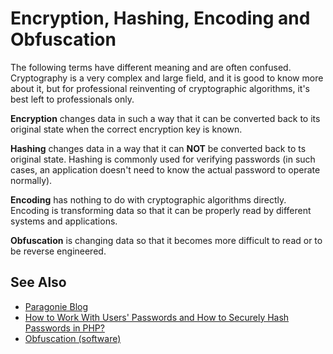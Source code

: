 # Encryption, Hashing, Encoding and Obfuscation

The following terms have different meaning and are often confused. Cryptography
is a very complex and large field, and it is good to know more about it, but
for professional reinventing of cryptographic algorithms, it's best left to
professionals only.

**Encryption** changes data in such a way that it can be converted back to its
original state when the correct encryption key is known.

**Hashing** changes data in a way that it can **NOT** be converted back to 
ts original state. Hashing is commonly used for verifying passwords (in such
cases, an application doesn't need to know the actual password to operate
normally).

**Encoding** has nothing to do with cryptographic algorithms directly. Encoding
is transforming data so that it can be properly read by different systems and
applications.

**Obfuscation** is changing data so that it becomes more difficult to read or
to be reverse engineered.

## See Also

* [Paragonie Blog](https://paragonie.com/blog)
* [How to Work With Users' Passwords and How to Securely Hash Passwords in PHP?](/security/passwords.md)
* [Obfuscation (software)](https://en.wikipedia.org/wiki/Obfuscation_(software))
